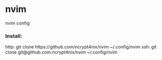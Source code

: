 # nvim
nvim config

<h3>Install:</h3>
<p> http: git clone https://github.com/ncrypt4nix/nvim ~/.config/nvim
ssh: git clone git@github.com:ncrypt4nix/nvim ~/.config/nvim </p>
